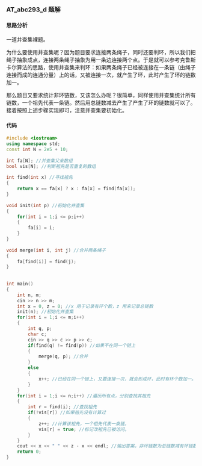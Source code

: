 ### AT_abc293_d 题解

#### 思路分析

一道并查集裸题。

为什么要使用并查集呢？因为题目要求连接两条绳子，同时还要判环，所以我们把绳子抽象成点，连接两条绳子抽象为用一条边连接两个点。于是就可以参考克鲁斯卡尔算法的思路，使用并查集来判环：如果两条绳子已经被连接在一条链（由绳子连接而成的连通分量）上的话，又被连接一次，就产生了环，此时产生了环的链数加一。

那么题目又要求统计非环链数，又该怎么办呢？很简单，同样使用并查集统计所有链数，一个祖先代表一条链。然后用总链数减去产生了产生了环的链数就可以了。接着按照上述步骤实现即可，注意并查集要初始化。

#### 代码

```cpp
#include <iostream>
using namespace std;
const int N = 2e5 + 10;
 
int fa[N]; //并查集父亲数组
bool vis[N]; //判断祖先是否重复的数组
 
int find(int x) //寻找祖先
{
	return x == fa[x] ? x : fa[x] = find(fa[x]);
}
 
void init(int p) //初始化并查集
{
	for(int i = 1;i <= p;i++)
	{
		fa[i] = i;
	}
}
 
void merge(int i, int j) //合并两条绳子
{
	fa[find(i)] = find(j);
}
 
 
int main()
{
	int n, m;
	cin >> n >> m;
	int x = 0, z = 0; //x 用于记录有环个数，z 用来记录总链数
	init(n); //初始化并查集
	for(int i = 1;i <= m;i++)
	{
		int q, p;
		char c;
		cin >> q >> c >> p >> c; 
		if(find(q) != find(p)) //如果不在同一个链上
		{
			merge(q, p); //合并
		}
		else
		{
			x++; //已经在同一个链上，又要连接一次，就会形成环，此时有环个数加一。
		}
	}
    for(int i = 1;i <= n;i++) //遍历所有点，分别查找其祖先
    {
        int r = find(i); //查找祖先
        if(!vis[r]) //如果祖先没有计算过
        {
            z++; //计算该祖先，一个祖先代表一条链。
            vis[r] = true; //标记改祖先已被访问。
        }
    }
	cout << x << " " << z - x << endl; //输出答案，非环链数为总链数减有环链数的差
	return 0;
}
```


